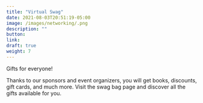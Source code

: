 ```yaml
---
title: "Virtual Swag"
date: 2021-08-03T20:51:19-05:00
image: /images/networking/.png
description: ""
button: 
link: 
draft: true
weight: 7
---
```


Gifts for everyone!

Thanks to our sponsors and event organizers, you will get books, discounts, gift cards, and much more. Visit the swag bag page and discover all the gifts available for you.
